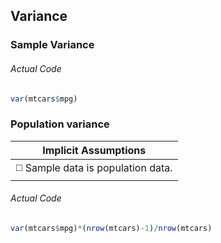 ## Variance
### Sample Variance
###### Actual Code
```r
var(mtcars$mpg)
```
### Population variance
| Implicit Assumptions |
| :---: |
| :white_medium_square: Sample data is population data. |
###### Actual Code
```r
var(mtcars$mpg)*(nrow(mtcars)-1)/nrow(mtcars)
```
